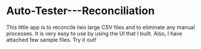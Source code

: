 # Auto-Tester---Reconciliation
This little app is to reconcile two large CSV files and to eliminate any manual processes. 
It is very easy to use by using the UI that I built. Also, I have attached few sample files.
Try it out!
